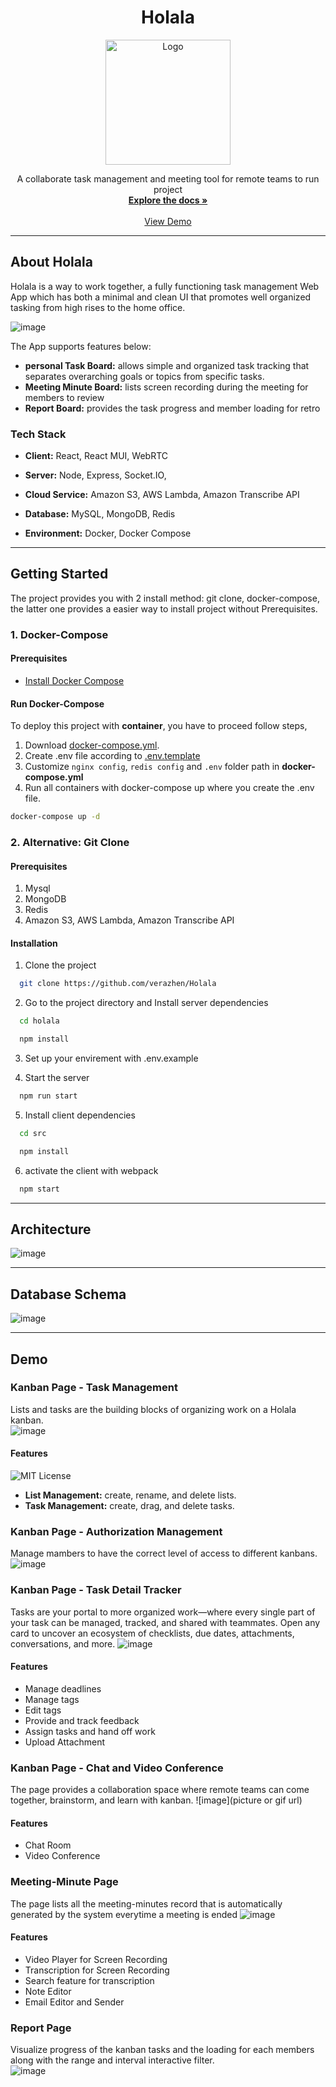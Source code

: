 <div align="center">
  <h1> Holala</h1>
  <a href="https://github.com/verazhen/holala/">
    <img src="https://github.com/verazhen/holala/blob/doc/docs/Holala.png?raw=true" alt="Logo" width="200" height="200">
  </a>

  <p align="center">
    A collaborate task management and meeting tool for remote teams to run project
    <br />
    <a href="https://github.com/verazhen/holala/"><strong>Explore the docs »</strong></a>
    <br />
    <br />
    <a href="https://verazon.online/">View Demo</a>

  </p>
</div>

---
## About Holala  
Holala is a way to work together, a fully functioning task management Web App which has both a minimal and clean UI
that promotes well organized tasking from high rises to the home office.


![image](./docs/screen_capture/intro.gif)

The App supports features below:
- **personal Task Board:** allows simple and organized task tracking that separates overarching goals or topics from 
specific tasks.
- **Meeting Minute Board:** lists screen recording during the meeting for members to review
- **Report Board:** provides the task progress and member loading for retro


### Tech Stack

- **Client:** React, React MUI, WebRTC

- **Server:** Node, Express, Socket.IO,

- **Cloud Service:** Amazon S3, AWS Lambda, Amazon Transcribe API

- **Database:** MySQL, MongoDB, Redis

- **Environment:** Docker, Docker Compose

---
## Getting Started
The project provides you with 2 install method: git clone, docker-compose, the latter one provides a easier way to install project without Prerequisites.

### 1. Docker-Compose 

#### Prerequisites
- [Install Docker Compose](https://docs.docker.com/compose/install/)

#### Run Docker-Compose
To deploy this project with **container**, you have to proceed follow steps,

1. Download [docker-compose.yml](./docker-compose.yml).
2. Create .env file according to [.env.template](./.env.template)
3. Customize `nginx config`, `redis config` and `.env` folder path in **docker-compose.yml**
4. Run all containers with docker-compose up where you create the .env file.
```bash
docker-compose up -d
```


### 2. Alternative: Git Clone

#### Prerequisites
1. Mysql  
2. MongoDB  
3. Redis  
4. Amazon S3, AWS Lambda, Amazon Transcribe API

#### Installation

1. Clone the project

```bash
  git clone https://github.com/verazhen/Holala
```


2. Go to the project directory and Install server dependencies

```bash
  cd holala
```

```bash
  npm install
```

3. Set up your envirement with .env.example

4. Start the server

```bash
  npm run start
```

5. Install client dependencies

```bash
  cd src
```
```bash
  npm install
```

6. activate the client with webpack

```bash
  npm start
```
---
## Architecture
![image](./docs/structure_holala.png)

---
## Database Schema

![image](./docs/db_schema.png)

---
## Demo

### Kanban Page - Task Management
Lists and tasks are the building blocks of organizing work on a Holala kanban.  
![image](./docs/screen_capture/task_management.gif)
#### Features
![MIT License](https://img.shields.io/badge/Race%20Condition-resolved-brightgreen)
- **List Management:** create, rename, and delete lists.
- **Task Management:** create, drag, and delete tasks.

### Kanban Page - Authorization Management
Manage mambers to have the correct level of access to different kanbans.
![image](./docs/screen_capture/authorization.gif)

### Kanban Page - Task Detail Tracker
Tasks are your portal to more organized work—where every single part of your task can be managed, tracked, and shared with teammates. Open any card to uncover an ecosystem of checklists, due dates, attachments, conversations, and more.
![image](./docs/screen_capture/task_detail.gif)
#### Features
- Manage deadlines
- Manage tags
- Edit tags
- Provide and track feedback
- Assign tasks and hand off work
- Upload Attachment

### Kanban Page - Chat and Video Conference
The page provides a collaboration space where remote teams can come together, brainstorm, and learn with kanban.
![image](picture or gif url)
#### Features
- Chat Room
- Video Conference

### Meeting-Minute Page
The page lists all the meeting-minutes record that is automatically generated by the system everytime a meeting is ended
![image](./docs/screen_capture/meeting_minute.gif)
#### Features
- Video Player for Screen Recording
- Transcription for Screen Recording 
- Search feature for transcription 
- Note Editor
- Email Editor and Sender

### Report Page
Visualize progress of the kanban tasks and the loading for each members along with the range and interval interactive filter.  
![image](./docs/screen_capture/report.gif)

